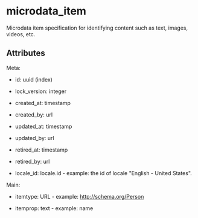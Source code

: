 # microdata_item


Microdata item specification for identifying content such as text, images, videos, etc.


## Attributes

Meta:

  * id: uuid (index)

  * lock_version: integer

  * created_at: timestamp

  * created_by: url

  * updated_at: timestamp

  * updated_by: url

  * retired_at: timestamp

  * retired_by: url

  * locale_id: locale.id - example: the id of locale "English - United States".

Main:

  * itemtype: URL - example: http://schema.org/Person

  * itemprop: text - example: name

